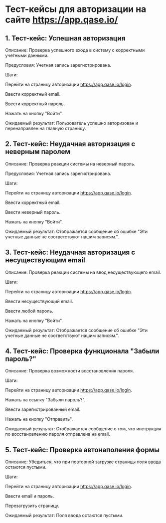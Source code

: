 # Тест-кейсы для авторизации на сайте https://app.qase.io/

## 1. Тест-кейс: Успешная авторизация

Описание: Проверка успешного входа в систему с корректными учетными данными.

Предусловия: Учетная запись зарегистрирована.

Шаги:

Перейти на страницу авторизации https://app.qase.io/login.

Ввести корректный email.

Ввести корректный пароль.

Нажать на кнопку "Войти".

Ожидаемый результат: Пользователь успешно авторизован и перенаправлен на главную страницу.


## 2. Тест-кейс: Неудачная авторизация с неверным паролем

Описание: Проверка реакции системы на неверный пароль.

Предусловия: Учетная запись зарегистрирована.

Шаги:

Перейти на страницу авторизации https://app.qase.io/login.

Ввести корректный email.

Ввести неверный пароль.

Нажать на кнопку "Войти".

Ожидаемый результат: Отображается сообщение об ошибке "Эти учетные данные не соответствуют нашим записям.".


## 3. Тест-кейс: Неудачная авторизация с несуществующим email

Описание: Проверка реакции системы на ввод несуществующего email.

Шаги:

Перейти на страницу авторизации https://app.qase.io/login.

Ввести несуществующий email.

Ввести любой пароль.

Нажать на кнопку "Войти".

Ожидаемый результат: Отображается сообщение об ошибке "Эти учетные данные не соответствуют нашим записям.".


## 4. Тест-кейс: Проверка функционала "Забыли пароль?"

Описание: Проверка возможности восстановления пароля.

Шаги:

Перейти на страницу авторизации https://app.qase.io/login.

Нажать на ссылку "Забыли пароль?".

Ввести зарегистрированный email.

Нажать на кнопку "Отправить".

Ожидаемый результат: Отображается сообщение о том, что инструкция по восстановлению пароля отправлена на email.


## 5. Тест-кейс: Проверка автонаполения формы

Описание: Убедиться, что при повторной загрузке страницы поля ввода остаются пустыми.

Шаги:

Перейти на страницу авторизации https://app.qase.io/login.

Ввести email и пароль.

Перезагрузить страницу.

Ожидаемый результат: Поля ввода остаются пустыми.

